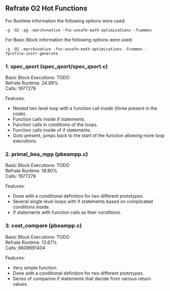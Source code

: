 ## Refrate O2 Hot Functions

For Runtime information the following options were used:
```
-g -O2 -pg -march=native -fno-unsafe-math-optimizations -fcommon
```

For Basic Block information the following options were used:
```
-g -O2 -march=native -fno-unsafe-math-optimizations -fcommon -fprofile-instr-generate
```

### 1. spec_qsort (spec_qsort/spec_qsort.c)
Basic Block Executions: TODO \
Refrate Runtime: 24.99% \
Calls: 1977279

Features:
- Nested two level loop with a function call inside (three present in the code).
- Function calls inside if statements.
- Function calls in conditions of the loops.
- Function calls inside of if statements.
- Goto present, jumps back to the start of the function allowing more loop executions.

### 2. primal_bea_mpp (pbeampp.c)
Basic Block Executions: TODO \
Refrate Runtime: 18.80% \
Calls: 1977279

Features:
- Done with a conditional definition for two different prototypes.
- Several single level loops with if statements based on complicated conditions inside.
- If statements with function calls as their conditions.

### 3. cost_compare (pbeampp.c)
Basic Block Executions: TODO \
Refrate Runtime: 13.67% \
Calls: 8609691404

Features:
- Very simple function.
- Done with a conditional definition for two different prototypes.
- Series of comparion if statements that decide from various return values.
